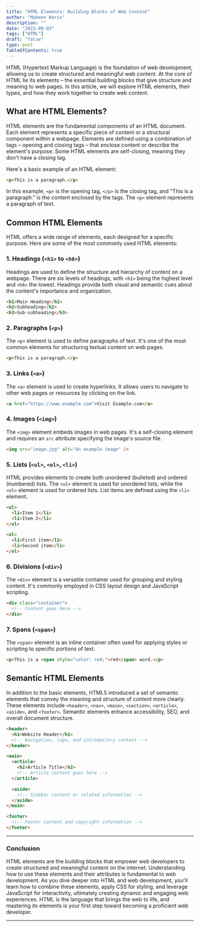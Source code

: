 ```yaml
---
title: "HTML Elements: Building Blocks of Web Content"
author: "Maheen Waris"
description: ""
date: "2023-09-03"
tags: ["HTML"]
draft: "false"
type: post
TableOfContents: true
---
```


HTML (Hypertext Markup Language) is the foundation of web development, allowing us to create structured and meaningful web content. At the core of HTML lie its elements – the essential building blocks that give structure and meaning to web pages. In this article, we will explore HTML elements, their types, and how they work together to create web content.

## What are HTML Elements?

HTML elements are the fundamental components of an HTML document. Each element represents a specific piece of content or a structural component within a webpage. Elements are defined using a combination of tags – opening and closing tags – that enclose content or describe the element's purpose. Some HTML elements are self-closing, meaning they don't have a closing tag.

Here's a basic example of an HTML element:

```html
<p>This is a paragraph.</p>
```

In this example, `<p>` is the opening tag, `</p>` is the closing tag, and "This is a paragraph." is the content enclosed by the tags. The `<p>` element represents a paragraph of text.

## Common HTML Elements

HTML offers a wide range of elements, each designed for a specific purpose. Here are some of the most commonly used HTML elements:

### 1. Headings (`<h1>` to `<h6>`)

Headings are used to define the structure and hierarchy of content on a webpage. There are six levels of headings, with `<h1>` being the highest level and `<h6>` the lowest. Headings provide both visual and semantic cues about the content's importance and organization.

```html
<h1>Main Heading</h1>
<h2>Subheading</h2>
<h3>Sub-subheading</h3>
```

### 2. Paragraphs (`<p>`)

The `<p>` element is used to define paragraphs of text. It's one of the most common elements for structuring textual content on web pages.

```html
<p>This is a paragraph.</p>
```

### 3. Links (`<a>`)

The `<a>` element is used to create hyperlinks. It allows users to navigate to other web pages or resources by clicking on the link.

```html
<a href="https://www.example.com">Visit Example.com</a>
```

### 4. Images (`<img>`)

The `<img>` element embeds images in web pages. It's a self-closing element and requires an `src` attribute specifying the image's source file.

```html
<img src="image.jpg" alt="An example image" />
```

### 5. Lists (`<ul>`, `<ol>`, `<li>`)

HTML provides elements to create both unordered (bulleted) and ordered (numbered) lists. The `<ul>` element is used for unordered lists, while the `<ol>` element is used for ordered lists. List items are defined using the `<li>` element.

```html
<ul>
  <li>Item 1</li>
  <li>Item 2</li>
</ul>

<ol>
  <li>First item</li>
  <li>Second item</li>
</ol>
```

### 6. Divisions (`<div>`)

The `<div>` element is a versatile container used for grouping and styling content. It's commonly employed in CSS layout design and JavaScript scripting.

```html
<div class="container">
  <!-- Content goes here -->
</div>
```

### 7. Spans (`<span>`)

The `<span>` element is an inline container often used for applying styles or scripting to specific portions of text.

```html
<p>This is a <span style="color: red;">red</span> word.</p>
```

## Semantic HTML Elements

In addition to the basic elements, HTML5 introduced a set of semantic elements that convey the meaning and structure of content more clearly. These elements include `<header>`, `<nav>`, `<main>`, `<section>`, `<article>`, `<aside>`, and `<footer>`. Semantic elements enhance accessibility, SEO, and overall document structure.

```html
<header>
  <h1>Website Header</h1>
  <!-- Navigation, logo, and introductory content -->
</header>

<main>
  <article>
    <h2>Article Title</h2>
    <!-- Article content goes here -->
  </article>

  <aside>
    <!-- Sidebar content or related information -->
  </aside>
</main>

<footer>
  <!-- Footer content and copyright information -->
</footer>
```

<hr>

### Conclusion

HTML elements are the building blocks that empower web developers to create structured and meaningful content on the internet. Understanding how to use these elements and their attributes is fundamental to web development. As you dive deeper into HTML and web development, you'll learn how to combine these elements, apply CSS for styling, and leverage JavaScript for interactivity, ultimately creating dynamic and engaging web experiences. HTML is the language that brings the web to life, and mastering its elements is your first step toward becoming a proficient web developer.

<script src="https://utteranc.es/client.js"
        repo="maheenwaris/Website"
        issue-term="pathname"
        theme="github-dark"
        crossorigin="anonymous"
        async>
</script>

---
